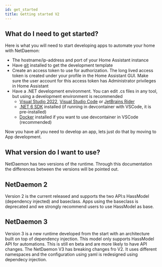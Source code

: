 ```yaml
---
id: get_started
title: Getting started V2
---
```


## What do I need to get started?
Here is what you will need to start developing apps to automate your home with NetDaemon:

- The hostname/ip-address and port of your Home Assistant instance
- Have [git](https://git-scm.com/) installed to get the development template
- Create an access token to use for authorization. The long lived access token is created under your profile in the Home Assistant GUI. Make sure the user account for this access token has Administrator privileges in Home Assistant
- Have a .NET development environment. You can edit .cs files in any tool, but using a development environment is recommended
  - [Visual Studio 2022](https://visualstudio.microsoft.com/vs/), [Visual Studio Code](https://code.visualstudio.com) or [JetBrains Rider](https://www.jetbrains.com/rider/)
  - [.NET 6 SDK](https://dotnet.microsoft.com/download/dotnet/6.0) installed (if running in devcontainer with VSCode, it is pre-installed)
  - [Docker](https://www.docker.com/) installed if you want to use devcontainer in VSCode (recommended)

Now you have all you need to develop an app, lets just do that by moving to App development.

## What version do I want to use?
NetDaemon has two versions of the runtime. Through this documentation the differences between the versions will be pointed out.
## NetDaemon 2
Version 2 is the current released and supports the two API:s HassModel (dependency injected) and baseclass. Apps using the baseclass is deprecated and we strongly recommend users to use HassModel as base.
## NetDaemon 3
Version 3 is a new runtime developed from the start with an  architecture built on top of dependency injection. This model only supports HassModel API for automations. This is still en beta and are more likely to have API changes. The NetDaemon V3 has breaking changes fro V2. It uses different namespaces and the configuration using yaml is redesigned using dependecy injection. 